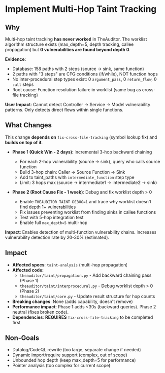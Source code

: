 # Implement Multi-Hop Taint Tracking

## Why

Multi-hop taint tracking **has never worked** in TheAuditor. The worklist algorithm structure exists (max_depth=5, depth tracking, callee propagation) but **0 vulnerabilities are found beyond depth 0**.

**Evidence**:
- Database: 158 paths with 2 steps (source → sink, same function)
- 2 paths with "3 steps" are CFG conditions (if/while), NOT function hops
- No inter-procedural step types exist: 0 `argument_pass`, 0 `return_flow`, 0 `call` steps
- Root cause: Function resolution failure in worklist (same bug as cross-file tracking)

**User Impact**: Cannot detect Controller → Service → Model vulnerability patterns. Only detects direct flows within single functions.

## What Changes

This change **depends on** `fix-cross-file-tracking` (symbol lookup fix) and **builds on top of it**.

- **Phase 1 (Quick Win - 2 days)**: Incremental 3-hop backward chaining
  - For each 2-hop vulnerability (source → sink), query who calls source function
  - Build 3-hop chain: Caller → Source Function → Sink
  - Add to taint_paths with `intermediate_function` step type
  - Limit: 3 hops max (source → intermediate1 → intermediate2 → sink)

- **Phase 2 (Root Cause Fix - 1 week)**: Debug and fix worklist depth > 0
  - Enable `THEAUDITOR_TAINT_DEBUG=1` and trace why worklist doesn't find depth 1+ vulnerabilities
  - Fix issues preventing worklist from finding sinks in callee functions
  - Test with 5-hop integration test
  - Enable full `max_depth=5` multi-hop

**Impact**: Enables detection of multi-function vulnerability chains. Increases vulnerability detection rate by 20-30% (estimated).

## Impact

- **Affected specs**: `taint-analysis` (multi-hop propagation)
- **Affected code**:
  - `theauditor/taint/propagation.py` - Add backward chaining pass (Phase 1)
  - `theauditor/taint/interprocedural.py` - Debug worklist depth > 0 (Phase 2)
  - `theauditor/taint/core.py` - Update result structure for hop counts
- **Breaking changes**: None (adds capability, doesn't remove)
- **Performance impact**: Phase 1 adds <30s (backward queries). Phase 2 neutral (fixes broken code).
- **Dependencies**: **REQUIRES** `fix-cross-file-tracking` to be completed first

## Non-Goals

- Datalog/CodeQL rewrite (too large, separate change if needed)
- Dynamic import/require support (complex, out of scope)
- Unbounded hop depth (keep max_depth=5 for performance)
- Pointer analysis (too complex for current scope)
